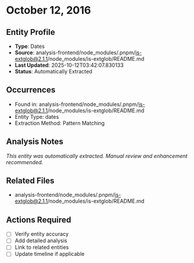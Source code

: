 # October 12, 2016

## Entity Profile
- **Type**: Dates
- **Source**: analysis-frontend/node_modules/.pnpm/is-extglob@2.1.1/node_modules/is-extglob/README.md
- **Last Updated**: 2025-10-12T03:42:07.830133
- **Status**: Automatically Extracted

## Occurrences
- Found in: analysis-frontend/node_modules/.pnpm/is-extglob@2.1.1/node_modules/is-extglob/README.md
- Entity Type: dates
- Extraction Method: Pattern Matching

## Analysis Notes
*This entity was automatically extracted. Manual review and enhancement recommended.*

## Related Files
- analysis-frontend/node_modules/.pnpm/is-extglob@2.1.1/node_modules/is-extglob/README.md

## Actions Required
- [ ] Verify entity accuracy
- [ ] Add detailed analysis
- [ ] Link to related entities
- [ ] Update timeline if applicable
